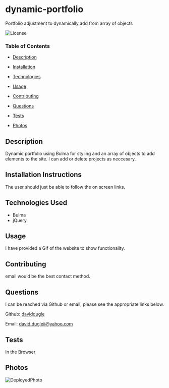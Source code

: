 # dynamic-portfolio
Portfolio adjustment to dynamically add from array of objects






![License](https://img.shields.io/badge/license-MIT%20License-green)









### Table of Contents


* [Description](#Description)

* [Installation](#Installation)

* [Technologies](#Technologies)

* [Usage](##Usage)

* [Contributing](#Contributing)

* [Questions](#Questions)

* [Tests](#Tests)

* [Photos](#Photos)

















## Description

Dynamic portfolio using Bulma for styling and an array of objects to add elements to the site. I can add or delete projects as neccesary. 





## Installation Instructions

The user should just be able to follow the on screen links.




## Technologies Used

* Bulma
* jQuery





## Usage

I have provided a Gif of the website to show functionality.







## Contributing

email would be the best contact method.





## Questions

I can be reached via Github or email, please see the appropriate links below.

Github:
<a href='https://github.com/daviddugle' target='_blank'>daviddugle</a>

Email:
<a href='mailto:david.dugleii@yahoo.com'>david.dugleii@yahoo.com</a>





## Tests

In the Browser



## Photos

![DeployedPhoto](/assets/Dynamic.gif)





